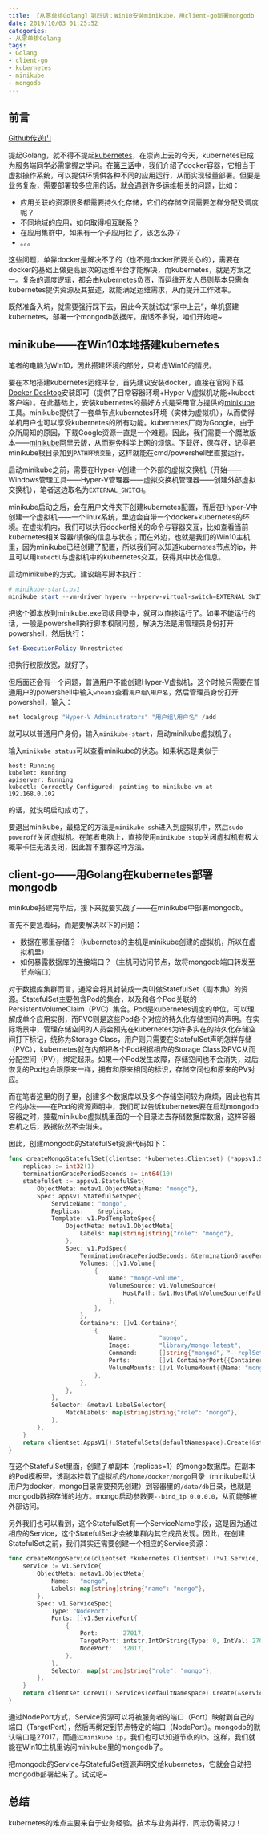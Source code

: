 ```yaml
---
title: 【从零单排Golang】第四话：Win10安装minikube，用client-go部署mongodb
date: 2019/10/03 01:25:52
categories:
- 从零单排Golang
tags:
- Golang
- client-go
- kubernetes
- minikube
- mongodb
---
```


## 前言

[Github传送门](https://github.com/utmhikari/gofromzero)

提起Golang，就不得不提起[kubernetes](https://kubernetes.io/zh/)，在崇尚上云的今天，kubernetes已成为服务端同学必需掌握之学问。在[第三话](https://utmhikari.github.io/2019/09/01/gofromzero/dockerclient/)中，我们介绍了docker容器，它相当于虚拟操作系统，可以提供环境供各种不同的应用运行，从而实现轻量部署。但要是业务复杂，需要部署较多应用的话，就会遇到许多运维相关的问题，比如：

- 应用关联的资源很多都需要持久化存储，它们的存储空间需要怎样分配及调度呢？
- 不同地域的应用，如何取得相互联系？
- 在应用集群中，如果有一个子应用挂了，该怎么办？
- 。。。

这些问题，单靠docker是解决不了的（也不是docker所要关心的），需要在docker的基础上做更高层次的运维平台才能解决，而kubernetes，就是方案之一。复杂的调度逻辑，都会由kubernetes负责，而运维开发人员则基本只需向kubernetes提供资源及其描述，就能满足运维需求，从而提升工作效率。

既然准备入坑，就需要强行踩下去，因此今天就试试“家中上云”，单机搭建kubernetes，部署一个mongodb数据库。废话不多说，咱们开始吧~

## minikube——在Win10本地搭建kubernetes

<!-- more -->

笔者的电脑为Win10，因此搭建环境的部分，只考虑Win10的情况。

要在本地搭建kubernetes运维平台，首先建议安装docker，直接在官网下载[Docker Desktop](https://www.docker.com/products/docker-desktop)安装即可（提供了日常容器环境+Hyper-V虚拟机功能+kubectl客户端）。在此基础上，安装kubernetes的最好方式是采用官方提供的[minikube](https://kubernetes.io/docs/tasks/tools/install-minikube/)工具。minikube提供了一套单节点kubernetes环境（实体为虚拟机），从而使得单机用户也可以享受kubernetes的所有功能。kubernetes厂商为Google，由于众所周知的原因，下载Google资源一直是一个难题。因此，我们需要一个魔改版本——[minikube阿里云版](https://yq.aliyun.com/go/articleRenderRedirect?spm=a2c4e.11153940.0.0.7dd54cecI1P5IU&url=http%3A%2F%2Fkubernetes.oss-cn-hangzhou.aliyuncs.com%2Fminikube%2Freleases%2Fv1.2.0%2Fminikube-windows-amd64.exe)，从而避免科学上网的烦恼。下载好，保存好，记得把minikube根目录加到`PATH环境变量`，这样就能在cmd/powershell里直接运行。

启动minikube之前，需要在Hyper-V创建一个外部的虚拟交换机（开始——Windows管理工具——Hyper-V管理器——虚拟交换机管理器——创建外部虚拟交换机），笔者这边取名为`EXTERNAL_SWITCH`。

minikube启动之后，会在用户文件夹下创建kubernetes配置，而后在Hyper-V中创建一个虚拟机——一个linux系统，里边会自带一个docker+kubernetes的环境。在虚拟机内，我们可以执行docker相关的命令与容器交互，比如查看当前kubernetes相关容器/镜像的信息与状态；而在外边，也就是我们的Win10主机里，因为minikube已经创建了配置，所以我们可以知道kubernetes节点的ip，并且可以用`kubectl`与虚拟机中的kubernetes交互，获得其中状态信息。

启动minikube的方式，建议编写脚本执行：

```powershell
# minikube-start.ps1
minikube start --vm-driver hyperv --hyperv-virtual-switch=EXTERNAL_SWITCH
```

把这个脚本放到minikube.exe同级目录中，就可以直接运行了。如果不能运行的话，一般是powershell执行脚本权限问题，解决方法是用管理员身份打开powershell，然后执行：

```powershell
Set-ExecutionPolicy Unrestricted
```

把执行权限放宽，就好了。

但后面还会有一个问题，普通用户不能创建Hyper-V虚拟机，这个时候只需要在普通用户的powershell中输入`whoami`查看`用户组\用户名`，然后管理员身份打开powershell，输入：

```powershell
net localgroup "Hyper-V Administrators" "用户组\用户名" /add
```

就可以以普通用户身份，输入`minikube-start`，启动minikube虚拟机了。

输入`minikube status`可以查看minikube的状态。如果状态是类似于

```text
host: Running
kubelet: Running
apiserver: Running
kubectl: Correctly Configured: pointing to minikube-vm at 192.168.0.102
```

的话，就说明启动成功了。

要退出minikube，最稳定的方法是`minikube ssh`进入到虚拟机中，然后`sudo poweroff`关闭虚拟机。在笔者电脑上，直接使用`minikube stop`关闭虚拟机有极大概率卡住无法关闭，因此暂不推荐这种方法。

## client-go——用Golang在kubernetes部署mongodb

minikube搭建完毕后，接下来就要实战了——在minikube中部署mongodb。

首先不要急着码，而是要解决以下的问题：

- 数据在哪里存储？（kubernetes的主机是minikube创建的虚拟机，所以在虚拟机里）
- 如何暴露数据库的连接端口？（主机可访问节点，故将mongodb端口转发至节点端口）

对于数据库集群而言，通常会将其封装成一类叫做StatefulSet（副本集）的资源。StatefulSet主要包含Pod的集合，以及和各个Pod关联的PersistentVolumeClaim（PVC）集合。Pod是kubernetes调度的单位，可以理解成单个应用实例，而PVC则是这些Pod各个对应的持久化存储空间的声明。在实际场景中，管理存储空间的人员会预先在kubernetes为许多实在的持久化存储空间打下标记，统称为Storage Class，用户则只需要在StatefulSet声明怎样存储（PVC），kubernetes就在内部把各个Pod根据相应的Storage Class及PVC从而分配空间（PV），绑定起来。如果一个Pod发生故障，存储空间也不会消失，过后恢复的Pod也会跟原来一样，拥有和原来相同的标识，存储空间也和原来的PV对应。

而在笔者这里的例子里，创建多个数据库以及多个存储空间较为麻烦，因此也有其它的办法——在Pod的资源声明中，我们可以告诉kubernetes要在启动mongodb容器之时，挂载minikube虚拟机里面的一个目录进去存储数据库数据，这样容器宕机之后，数据依然不会消失。

因此，创建mongodb的StatefulSet资源代码如下：

```go
func createMongoStatefulSet(clientset *kubernetes.Clientset) (*appsv1.StatefulSet, error) {
    replicas := int32(1)
    terminationGracePeriodSeconds := int64(10)
    statefulSet := appsv1.StatefulSet{
        ObjectMeta: metav1.ObjectMeta{Name: "mongo"},
        Spec: appsv1.StatefulSetSpec{
            ServiceName: "mongo",
            Replicas:    &replicas,
            Template: v1.PodTemplateSpec{
                ObjectMeta: metav1.ObjectMeta{
                    Labels: map[string]string{"role": "mongo"},
                },
                Spec: v1.PodSpec{
                    TerminationGracePeriodSeconds: &terminationGracePeriodSeconds,
                    Volumes: []v1.Volume{
                        {
                            Name: "mongo-volume",
                            VolumeSource: v1.VolumeSource{
                                HostPath: &v1.HostPathVolumeSource{Path: "/home/docker/mongo"},
                            },
                        },
                    },
                    Containers: []v1.Container{
                        {
                            Name:         "mongo",
                            Image:        "library/mongo:latest",
                            Command:      []string{"mongod", "--replSet", "rs0", "--bind_ip", "0.0.0.0"},
                            Ports:        []v1.ContainerPort{{ContainerPort: 27017}},
                            VolumeMounts: []v1.VolumeMount{{Name: "mongo-volume", MountPath: "/data/db"}},
                        },
                    },
                },
            },
            Selector: &metav1.LabelSelector{
                MatchLabels: map[string]string{"role": "mongo"},
            },
        },
    }
    return clientset.AppsV1().StatefulSets(defaultNamespace).Create(&statefulSet)
}
```

在这个StatefulSet里面，创建了单副本（replicas=1）的mongo数据库。在副本的Pod模板里，该副本挂载了虚拟机的`/home/docker/mongo`目录（minikube默认用户为docker，mongo目录需要预先创建）到容器里的`/data/db`目录，也就是mongodb数据存储的地方。mongo启动参数要`--bind_ip 0.0.0.0`，从而能够被外部访问。

另外我们也可以看到，这个StatefulSet有一个ServiceName字段，这是因为通过相应的Service，这个StatefulSet才会被集群内其它成员发现。因此，在创建StatefulSet之前，我们其实还需要创建一个相应的Service资源：

```go
func createMongoService(clientset *kubernetes.Clientset) (*v1.Service, error) {
    service := v1.Service{
        ObjectMeta: metav1.ObjectMeta{
            Name:   "mongo",
            Labels: map[string]string{"name": "mongo"},
        },
        Spec: v1.ServiceSpec{
            Type: "NodePort",
            Ports: []v1.ServicePort{
                {
                    Port:       27017,
                    TargetPort: intstr.IntOrString{Type: 0, IntVal: 27017},
                    NodePort:   32017,
                },
            },
            Selector: map[string]string{"role": "mongo"},
        },
    }
    return clientset.CoreV1().Services(defaultNamespace).Create(&service)
}
```

通过NodePort方式，Service资源可以将被服务者的端口（Port）映射到自己的端口（TargetPort），然后再绑定到节点特定的端口（NodePort）。mongodb的默认端口是27017，而通过`minikube ip`，我们也可以知道节点的ip。这样，我们就能在Win10主机里访问minikube里的mongodb了。

把mongodb的Service与StatefulSet资源声明交给kubernetes，它就会自动把mongodb部署起来了。试试吧~

## 总结

kubernetes的难点主要来自于业务经验。技术与业务并行，同志仍需努力！
